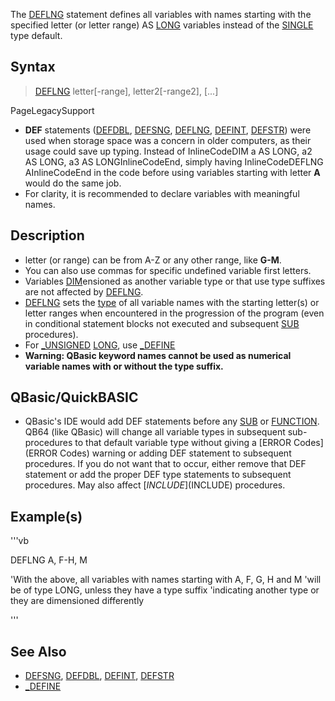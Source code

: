 The [DEFLNG](DEFLNG) statement defines all variables with names starting with the specified letter (or letter range) AS [LONG](LONG) variables instead of the [SINGLE](SINGLE) type default.


## Syntax

>  [DEFLNG](DEFLNG) letter[-range], letter2[-range2], [...]


PageLegacySupport
* **DEF** statements ([DEFDBL](DEFDBL), [DEFSNG](DEFSNG), [DEFLNG](DEFLNG), [DEFINT](DEFINT), [DEFSTR](DEFSTR)) were used when storage space was a concern in older computers, as their usage could save up typing. Instead of InlineCodeDIM a AS LONG, a2 AS LONG, a3 AS LONGInlineCodeEnd, simply having InlineCodeDEFLNG AInlineCodeEnd in the code before using variables starting with letter **A** would do the same job.
* For clarity, it is recommended to declare variables with meaningful names.


## Description

* letter (or range) can be from A-Z or any other range, like **G-M**.
* You can also use commas for specific undefined variable first letters.
* Variables [DIM](DIM)ensioned as another variable type or that use type suffixes are not affected by [DEFLNG](DEFLNG).
* [DEFLNG](DEFLNG) sets the [type](type) of all variable names with the starting letter(s) or letter ranges when encountered in the progression of the program (even in conditional statement blocks not executed and subsequent [SUB](SUB) procedures).
* For [_UNSIGNED](_UNSIGNED) [LONG](LONG), use [_DEFINE](_DEFINE)
* **Warning: QBasic keyword names cannot be used as numerical variable names with or without the type suffix.**


## QBasic/QuickBASIC

* QBasic's IDE would add DEF statements before any [SUB](SUB) or [FUNCTION](FUNCTION). QB64 (like QBasic) will change all variable types in subsequent sub-procedures to that default variable type without giving a [ERROR Codes](ERROR Codes) warning or adding DEF statement to subsequent procedures. If you do not want that to occur, either remove that DEF statement or add the proper DEF type statements to subsequent procedures. May also affect [$INCLUDE]($INCLUDE) procedures.


## Example(s)


'''vb

DEFLNG A, F-H, M

'With the above, all variables with names starting with A, F, G, H and M
'will be of type LONG, unless they have a type suffix
'indicating another type or they are dimensioned differently

'''


## See Also
 
* [DEFSNG](DEFSNG), [DEFDBL](DEFDBL), [DEFINT](DEFINT), [DEFSTR](DEFSTR)
* [_DEFINE](_DEFINE)




